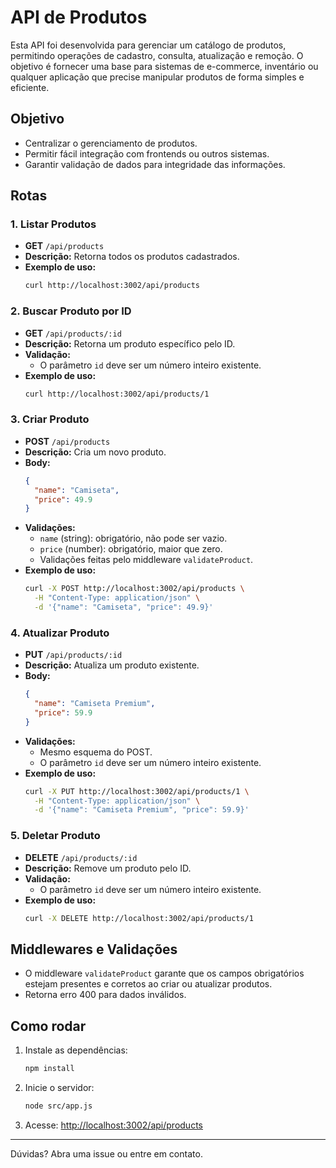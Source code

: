 # API de Produtos

Esta API foi desenvolvida para gerenciar um catálogo de produtos, permitindo operações de cadastro, consulta, atualização e remoção. O objetivo é fornecer uma base para sistemas de e-commerce, inventário ou qualquer aplicação que precise manipular produtos de forma simples e eficiente.

## Objetivo
- Centralizar o gerenciamento de produtos.
- Permitir fácil integração com frontends ou outros sistemas.
- Garantir validação de dados para integridade das informações.

## Rotas

### 1. Listar Produtos
- **GET** `/api/products`
- **Descrição:** Retorna todos os produtos cadastrados.
- **Exemplo de uso:**
  ```bash
  curl http://localhost:3002/api/products
  ```

### 2. Buscar Produto por ID
- **GET** `/api/products/:id`
- **Descrição:** Retorna um produto específico pelo ID.
- **Validação:**
  - O parâmetro `id` deve ser um número inteiro existente.
- **Exemplo de uso:**
  ```bash
  curl http://localhost:3002/api/products/1
  ```

### 3. Criar Produto
- **POST** `/api/products`
- **Descrição:** Cria um novo produto.
- **Body:**
  ```json
  {
    "name": "Camiseta",
    "price": 49.9
  }
  ```
- **Validações:**
  - `name` (string): obrigatório, não pode ser vazio.
  - `price` (number): obrigatório, maior que zero.
  - Validações feitas pelo middleware `validateProduct`.
- **Exemplo de uso:**
  ```bash
  curl -X POST http://localhost:3002/api/products \
    -H "Content-Type: application/json" \
    -d '{"name": "Camiseta", "price": 49.9}'
  ```

### 4. Atualizar Produto
- **PUT** `/api/products/:id`
- **Descrição:** Atualiza um produto existente.
- **Body:**
  ```json
  {
    "name": "Camiseta Premium",
    "price": 59.9
  }
  ```
- **Validações:**
  - Mesmo esquema do POST.
  - O parâmetro `id` deve ser um número inteiro existente.
- **Exemplo de uso:**
  ```bash
  curl -X PUT http://localhost:3002/api/products/1 \
    -H "Content-Type: application/json" \
    -d '{"name": "Camiseta Premium", "price": 59.9}'
  ```

### 5. Deletar Produto
- **DELETE** `/api/products/:id`
- **Descrição:** Remove um produto pelo ID.
- **Validação:**
  - O parâmetro `id` deve ser um número inteiro existente.
- **Exemplo de uso:**
  ```bash
  curl -X DELETE http://localhost:3002/api/products/1
  ```

## Middlewares e Validações
- O middleware `validateProduct` garante que os campos obrigatórios estejam presentes e corretos ao criar ou atualizar produtos.
- Retorna erro 400 para dados inválidos.

## Como rodar
1. Instale as dependências:
   ```bash
   npm install
   ```
2. Inicie o servidor:
   ```bash
   node src/app.js
   ```
3. Acesse: [http://localhost:3002/api/products](http://localhost:3002/api/products)

---

Dúvidas? Abra uma issue ou entre em contato.
